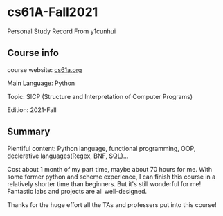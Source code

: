 # cs61A-Fall2021


Personal Study Record
From y1cunhui

## Course info
course website: [cs61a.org](https://cs61a.org)

Main Language: Python

Topic: SICP (Structure and Interpretation of Computer Programs)

Edition: 2021-Fall

## Summary
Plentiful content: Python language, functional programming, OOP, declerative languages(Regex, BNF, SQL)...


Cost about 1 month of my part time, maybe about 70 hours for me.
With some former python and scheme experience, I can finish this course in a relatively shorter time than beginners. But it's still wonderful for me! Fantastic labs and projects are all well-designed.

Thanks for the huge effort all the TAs and professers put into this course!